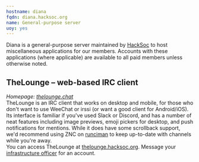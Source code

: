 ```yaml
---
hostname: diana
fqdn: diana.hacksoc.org
name: General-purpose server
uoy: yes
---
```


Diana is a general-purpose server maintained by [HackSoc](https://www.hacksoc.org) to host miscellaneous applications for our members. Accounts with these applications (where applicable) are available to all paid members unless otherwise noted.

## TheLounge &ndash; web-based IRC client
*Homepage: [thelounge.chat][thelounge]*  
TheLounge is an IRC client that works on desktop and mobile, for those who don't want to use WeeChat or irssi (or want a good client for Android/iOS). Its interface is familiar if you've used Slack or Discord, and has a number of neat features including image previews, emoji pickers for desktop, and push notifications for mentions.  While it does have some scrollback support, we'd recommend using ZNC on [runciman][] to keep up-to-date with channels while you're away.  
You can access TheLounge at [thelounge.hacksoc.org](https://thelounge.hacksoc.org). Message your [infrastructure officer][about] for an account.

[thelounge]: https://thelounge.chat/
[runciman]: https://runciman.hacksoc.org
[about]: https://www.hacksoc.org/about.html
